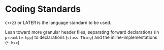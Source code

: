 # Coding Standards

`C++23` or LATER is the language standard to be used.

Lean toward more granular header files, separating forward declarations (in `preamble.hpp`) to declarations (`class Thing`) and the inline-implementations (`*.hxx`).


